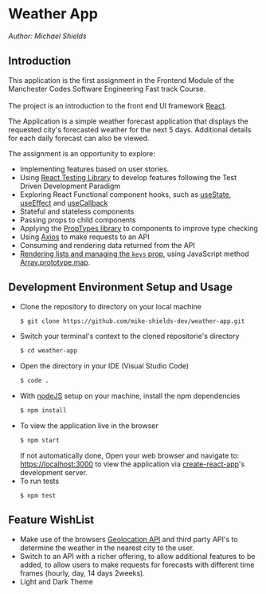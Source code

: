 # Weather App 
*Author: Michael Shields*

## Introduction

This application is the first assignment in the Frontend Module of the Manchester Codes Software Engineering Fast track Course. <br><br>
The project is an introduction to the front end UI framework [React](https://reactjs.org/). 

The Application is a simple weather forecast application that displays the requested city's forecasted weather for the next 5 days. Additional details for each daily forecast can also be viewed.

The assignment is an opportunity to explore:

- Implementing features based on user stories.
- Using [React Testing Library](https://testing-library.com/docs/react-testing-library/intro/) to develop features following the Test Driven Development Paradigm
- Exploring React Functional component hooks, such as [useState](https://reactjs.org/docs/hooks-state.html), [useEffect](https://reactjs.org/docs/hooks-effect.html) and [useCallback](https://reactjs.org/docs/hooks-reference.html#usecallback)
- Stateful and stateless components
- Passing props to child components
- Applying the [PropTypes library](https://reactjs.org/docs/typechecking-with-proptypes.html) to components to improve type checking
- Using [Axios](https://axios-http.com/docs/intro) to make requests to an API
- Consuming and rendering data returned from the API
- [Rendering lists and managing the `keys` prop](https://reactjs.org/docs/lists-and-keys.html), using JavaScript method [Array.prototype.map](https://developer.mozilla.org/en-US/docs/Web/JavaScript/Reference/Global_Objects/Array/map).

## Development Environment Setup and Usage

- Clone the repository to directory on your local machine
    ```bash
    $ git clone https://github.com/mike-shields-dev/weather-app.git
    ```
- Switch your terminal's context to the cloned repositorie's directory
    ```bash
    $ cd weather-app
    ```
- Open the directory in your IDE (Visual Studio Code)
    ```bash
    $ code .
    ```
- With [nodeJS](https://nodejs.org/en/) setup on your machine, install the npm dependencies
    ```bash
    $ npm install
    ```
- To view the application live in the browser
    ```bash
    $ npm start
    ```
     If not automatically done, Open your web browser and navigate to: [https://localhost:3000](https://localhost:3000) to view the application via [create-react-app](https://reactjs.org/docs/create-a-new-react-app.html)'s development server.
- To run tests
    ```
    $ npm test
    ```

## Feature WishList

- Make use of the browsers [Geolocation API](https://developer.mozilla.org/en-US/docs/Web/API/Geolocation_API) and third party API's to determine the weather in the nearest city to the user.
- Switch to an API with a richer offering, to allow additional features to be added, to allow users to make requests for forecasts with different time frames (hourly, day, 14 days 2weeks).
- Light and Dark Theme